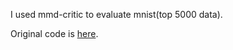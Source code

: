 I used mmd-critic to evaluate mnist(top 5000 data).

Original code is [here](https://github.com/BeenKim/MMD-critic).
